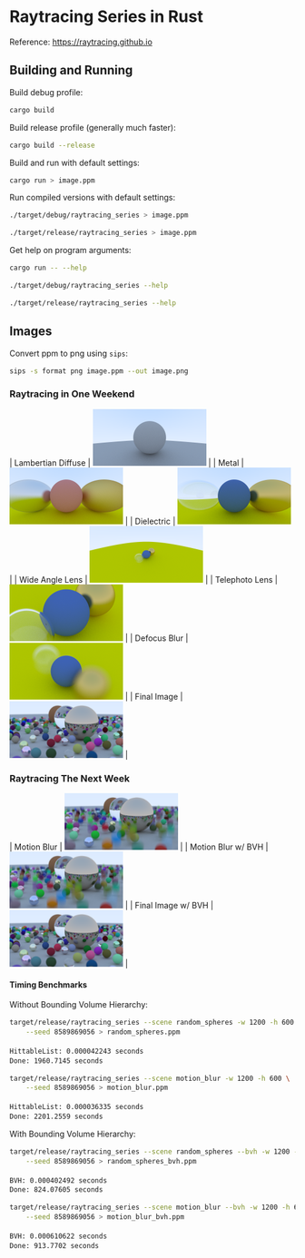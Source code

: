 # Raytracing Series in Rust

Reference: https://raytracing.github.io

## Building and Running

Build debug profile:

```bash
cargo build
```

Build release profile (generally much faster):

```bash
cargo build --release
```

Build and run with default settings:

```bash
cargo run > image.ppm
```

Run compiled versions with default settings:

```bash
./target/debug/raytracing_series > image.ppm
```

```bash
./target/release/raytracing_series > image.ppm
```

Get help on program arguments:

```bash
cargo run -- --help
```

```bash
./target/debug/raytracing_series --help
```

```bash
./target/release/raytracing_series --help
```

## Images

Convert ppm to png using `sips`:

```bash
sips -s format png image.ppm --out image.png
```

### Raytracing in One Weekend

| Lambertian Diffuse | <img src="./images/lambertian_diffuse.png" height="100" /> |
| Metal | <img src="./images/metal.png" height="100" /> |
| Dielectric | <img src="./images/dielectric.png" height="100" /> |
| Wide Angle Lens | <img src="./images/wide_angle.png" height="100" /> |
| Telephoto Lens | <img src="./images/telephoto.png" height="100" /> |
| Defocus Blur | <img src="./images/defocus_blur.png" height="100" /> |
| Final Image | <img src="./images/random_spheres.png" height="100" /> |

### Raytracing The Next Week

| Motion Blur | <img src="./images/motion_blur.png" height="100" /> |
| Motion Blur w/ BVH | <img src="./images/motion_blur_bvh.png" height="100" /> |
| Final Image w/ BVH | <img src="./images/random_spheres_bvh.png" height="100" /> |

#### Timing Benchmarks

Without Bounding Volume Hierarchy:

```bash
target/release/raytracing_series --scene random_spheres -w 1200 -h 600 \
    --seed 8589869056 > random_spheres.ppm

HittableList: 0.000042243 seconds
Done: 1960.7145 seconds
```

```bash
target/release/raytracing_series --scene motion_blur -w 1200 -h 600 \
    --seed 8589869056 > motion_blur.ppm

HittableList: 0.000036335 seconds
Done: 2201.2559 seconds
```

With Bounding Volume Hierarchy:

```bash
target/release/raytracing_series --scene random_spheres --bvh -w 1200 -h 600 \
    --seed 8589869056 > random_spheres_bvh.ppm

BVH: 0.000402492 seconds
Done: 824.07605 seconds
```

```bash
target/release/raytracing_series --scene motion_blur --bvh -w 1200 -h 600 \
    --seed 8589869056 > motion_blur_bvh.ppm

BVH: 0.000610622 seconds
Done: 913.7702 seconds
```
